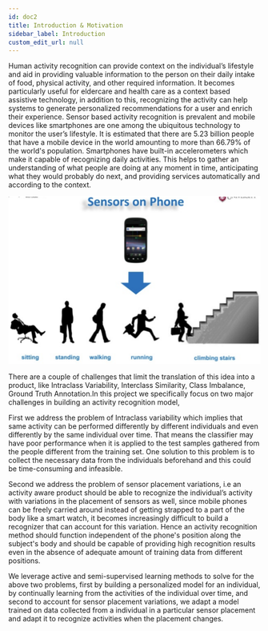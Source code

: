 ```yaml
---
id: doc2
title: Introduction & Motivation
sidebar_label: Introduction
custom_edit_url: null
---
```


Human activity recognition can provide context on the individual’s lifestyle and aid in providing valuable information to the person on their daily intake of food, physical activity, and other required information. It becomes particularly useful for eldercare and health care as a context based assistive technology,  in addition to this, recognizing the activity can help systems to generate personalized recommendations for a user and enrich their experience. Sensor based activity recognition is prevalent and mobile devices like smartphones are one among the ubiquitous technology to monitor the user’s lifestyle. It is estimated that there are 5.23 billion people that have a mobile device in the world amounting to more than 66.79% of the world's population. 
Smartphones have built-in accelerometers which make it capable of recognizing daily activities. This helps to gather an understanding of what people are doing at any moment in time, anticipating what they would probably do next, and providing services automatically and according to the context.

![img](../static/img/intro.png)

There are a couple of challenges that limit the translation of this idea into a product, like Intraclass Variability, Interclass Similarity, Class Imbalance, Ground Truth Annotation.In this project we specifically focus on two major challenges in building an activity recognition model, 
 
First we address the problem of Intraclass variability which implies that same activity can be performed differently by different individuals and even differently by the same individual over time. That means the classifier may have poor performance when it is applied to the test samples gathered from the people different from the training set. One solution to this problem is to collect the necessary data from the individuals beforehand and this could be time-consuming and infeasible.
 
Second we address the problem of sensor placement variations, i.e an activity aware product should be able to recognize the individual’s activity with variations in the placement of sensors as well, since mobile phones can be freely carried around instead of getting strapped to a part of the body like a smart watch, it becomes increasingly difficult to build a recognizer that can account for this variation. Hence an activity recognition method should function independent of the phone's position along the subject's body and should be capable of providing high recognition results even in the absence of adequate amount of training data from different positions.
 
We leverage active and semi-supervised learning methods to solve for the above two problems, first by building a personalized model for an individual, by continually learning from the activities of the individual over time, and second to account for sensor placement variations, we adapt a model trained on data collected from a individual in a particular sensor placement and adapt it to recognize activities when the placement changes. 

